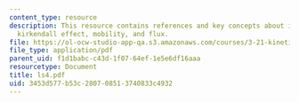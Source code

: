 ```yaml
---
content_type: resource
description: This resource contains references and key concepts about interdiffusion,
  kirkendall effect, mobility, and flux.
file: https://ol-ocw-studio-app-qa.s3.amazonaws.com/courses/3-21-kinetic-processes-in-materials-spring-2006/3453d577b53c280708513740833c4932_ls4.pdf
file_type: application/pdf
parent_uid: f1d1babc-c43d-1f07-64ef-1e5e6df16aaa
resourcetype: Document
title: ls4.pdf
uid: 3453d577-b53c-2807-0851-3740833c4932
---
```

